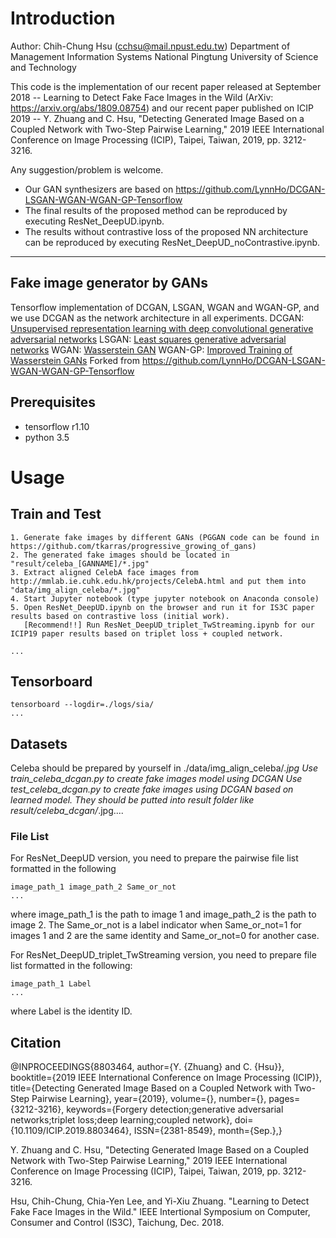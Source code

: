 # Introduction

Author: Chih-Chung Hsu (cchsu@mail.npust.edu.tw)
Department of Management Information Systems
National Pingtung University of Science and Technology

This code is the implementation of our recent paper released at September 2018 -- Learning to Detect Fake Face Images in the Wild (ArXiv: https://arxiv.org/abs/1809.08754)
and our recent paper published on ICIP 2019 -- Y. Zhuang and C. Hsu, "Detecting Generated Image Based on a Coupled Network with Two-Step Pairwise Learning," 2019 IEEE International Conference on Image Processing (ICIP), Taipei, Taiwan, 2019, pp. 3212-3216.

Any suggestion/problem is welcome. 

- Our GAN synthesizers are based on https://github.com/LynnHo/DCGAN-LSGAN-WGAN-WGAN-GP-Tensorflow
- The final results of the proposed method can be reproduced by executing ResNet_DeepUD.ipynb.
- The results without contrastive loss of the proposed NN architecture can be reproduced by executing ResNet_DeepUD_noContrastive.ipynb.

---

## Fake image generator by GANs

Tensorflow implementation of DCGAN, LSGAN, WGAN and WGAN-GP, and we use DCGAN as the network architecture in all experiments.
DCGAN: [Unsupervised representation learning with deep convolutional generative adversarial networks](https://arxiv.org/abs/1511.06434)
LSGAN: [Least squares generative adversarial networks](https://pdfs.semanticscholar.org/0bbc/35bdbd643fb520ce349bdd486ef2c490f1fc.pdf)
WGAN: [Wasserstein GAN](https://arxiv.org/abs/1701.07875)
WGAN-GP: [Improved Training of Wasserstein GANs](http://arxiv.org/abs/1704.00028)
Forked from https://github.com/LynnHo/DCGAN-LSGAN-WGAN-WGAN-GP-Tensorflow


## Prerequisites
- tensorflow r1.10
- python 3.5


# Usage

## Train and Test
```
1. Generate fake images by different GANs (PGGAN code can be found in https://github.com/tkarras/progressive_growing_of_gans)
2. The generated fake images should be located in "result/celeba_[GANNAME]/*.jpg"
3. Extract aligned CelebA face images from http://mmlab.ie.cuhk.edu.hk/projects/CelebA.html and put them into "data/img_align_celeba/*.jpg"
4. Start Jupyter notebook (type jupyter notebook on Anaconda console)
5. Open ResNet_DeepUD.ipynb on the browser and run it for IS3C paper results based on contrastive loss (initial work).
   [Recommend!!] Run ResNet_DeepUD_triplet_TwStreaming.ipynb for our ICIP19 paper results based on triplet loss + coupled network.

...
```
## Tensorboard
```
tensorboard --logdir=./logs/sia/
...
```

## Datasets
Celeba should be prepared by yourself in ./data/img_align_celeba/*.jpg
Use train_celeba_dcgan.py to create fake images model using DCGAN
Use test_celeba_dcgan.py to create fake images using DCGAN based on learned model.
They should be putted into result folder like result/celeba_dcgan/*.jpg....

### File List
For ResNet_DeepUD version, you need to prepare the pairwise file list formatted in the following
```
image_path_1 image_path_2 Same_or_not
...
```
where image_path_1 is the path to image 1 and image_path_2 is the path to image 2. The Same_or_not is a label indicator when Same_or_not=1 for images 1 and 2 are the same identity and Same_or_not=0 for another case.

For ResNet_DeepUD_triplet_TwStreaming version, you need to prepare file list formatted in the following:
```
image_path_1 Label
...
```
where Label is the identity ID.

## Citation
@INPROCEEDINGS{8803464, 
author={Y. {Zhuang} and C. {Hsu}}, 
booktitle={2019 IEEE International Conference on Image Processing (ICIP)}, 
title={Detecting Generated Image Based on a Coupled Network with Two-Step Pairwise Learning}, 
year={2019}, 
volume={}, 
number={}, 
pages={3212-3216}, 
keywords={Forgery detection;generative adversarial networks;triplet loss;deep learning;coupled network}, 
doi={10.1109/ICIP.2019.8803464}, 
ISSN={2381-8549}, 
month={Sep.},}

Y. Zhuang and C. Hsu, "Detecting Generated Image Based on a Coupled Network with Two-Step Pairwise Learning," 2019 IEEE International Conference on Image Processing (ICIP), Taipei, Taiwan, 2019, pp. 3212-3216.

Hsu, Chih-Chung, Chia-Yen Lee, and Yi-Xiu Zhuang. "Learning to Detect Fake Face Images in the Wild." IEEE Intertional Symposium on Computer, Consumer and Control (IS3C), Taichung, Dec. 2018.
